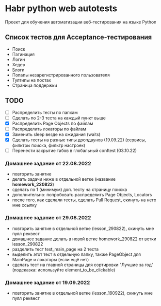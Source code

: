 # Habr python web autotests

Проект для обучения автоматизации веб-тестирования на языке Python

## Список тестов для Acceptance-тестирования

- Поиск
- Пагинация
- Логин
- Хедер
- Блоги
- Попапы незарегистрированного пользователя
- Тултипы на постах
- Страница поддержки

## TODO

- [ ] Распределить тесты по папкам
- [ ] Сделать по 2-3 теста на каждый пункт выше
- [x] Распределить Page Objects по файлам
- [ ] Распределить локаторы по файлам
- [x] Заменить sleep везде на ожидания (waits)
- [x] Сделать тесты на разные типы дропдаунов (19.09.22) (сервисы, фильтры поиска, фильтр настроек)
- [ ] Перенести закрытие табов в глобальный conftest (03.10.22)

### Домашнее задание от 22.08.2022

- повторить занятие
- делать задачи ниже в отдельной ветке (название **homework_220822**)
- сделать по 1 (минимум) доп. тесту на страницу поиска
- дополнительно: попробовать распределить Page Objects, Locators
- после того, как сделали тесты, сделать Pull Request, скинуть на него мне ссылку

### Домашнее задание от 29.08.2022

- повторить занятие в отдельной ветке (lesson_290822), скинуть мне пулл реквест
- домашнее задание делать в новой ветке homework_290822 от ветки lesson_290822
- разделить тест test_main_page на 2 теста 
- выделить этот тест в отдельную папку, также PageObject для MainPage и локаторы (если ещё нет)
- сделать тест на главной страницы для сортировки "Лучшие за год" (подсказка: используйте element_to_be_clickable)

### Домашнее задание от 19.09.2022

- повторить занятие в отдельной ветке (lesson_190922), скинуть мне пулл реквест


